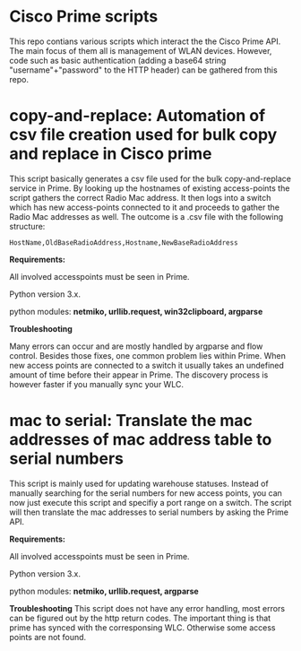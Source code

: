 Cisco Prime scripts
=====

This repo contians various scripts which interact the the Cisco Prime API. 
The main focus of them all is management of WLAN devices. However, code such as
basic authentication (adding a base64 string "username"+"password" to the HTTP header) can be gathered from this repo.

copy-and-replace: Automation of csv file creation used for bulk copy and replace in Cisco prime
==
This script basically generates a csv file used for the bulk copy-and-replace service in Prime.
By looking up the hostnames of existing access-points the script gathers the correct Radio Mac address.
It then logs into a switch which has new access-points connected to it and proceeds to gather the Radio Mac addresses as well.
The outcome is a .csv file with the following structure:
```
HostName,OldBaseRadioAddress,Hostname,NewBaseRadioAddress
```


**Requirements:**

All involved accesspoints must be seen in Prime.

Python version 3.x.

python modules: __netmiko, urllib.request, win32clipboard, argparse__


**Troubleshooting**

Many errors can occur and are mostly handled by argparse and flow control. Besides those fixes, one common problem lies within Prime.
When new access points are connected to a switch it usually takes an undefined amount of time before
their appear in Prime. The discovery process is however faster if you manually sync your WLC.

mac to serial: Translate the mac addresses of mac address table to serial numbers
==
This script is mainly used for updating warehouse statuses. Instead of manually searching for the serial numbers for new access points, you can now just execute this script and specifiy a port range on a switch. The script will then translate the mac addresses to serial numbers by asking the Prime API.

**Requirements:**

All involved accesspoints must be seen in Prime.

Python version 3.x.

python modules: __netmiko, urllib.request, argparse__

**Troubleshooting**
This script does not have any error handling, most errors can be figured out by the http return codes. The important thing is that prime has synced with the corresponsing WLC. Otherwise some access points are not found.
